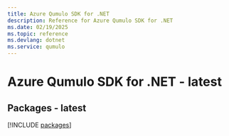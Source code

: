 ```yaml
---
title: Azure Qumulo SDK for .NET
description: Reference for Azure Qumulo SDK for .NET
ms.date: 02/19/2025
ms.topic: reference
ms.devlang: dotnet
ms.service: qumulo
---
```

# Azure Qumulo SDK for .NET - latest
## Packages - latest
[!INCLUDE [packages](qumulo-index.md)]
